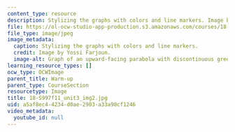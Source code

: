 ```yaml
---
content_type: resource
description: Stylizing the graphs with colors and line markers. Image by Yossi Farjoun.
file: https://ol-ocw-studio-app-production.s3.amazonaws.com/courses/18-s997-introduction-to-matlab-programming-fall-2011/a5af8ec44234d0ae2903a33a90cf1246_18-S997f11_unit3_img2.jpg
file_type: image/jpeg
image_metadata:
  caption: Stylizing the graphs with colors and line markers.
  credit: Image by Yossi Farjoun.
  image-alt: Graph of an upward-facing parabola with discontinuous green line markers.
learning_resource_types: []
ocw_type: OCWImage
parent_title: Warm-up
parent_type: CourseSection
resourcetype: Image
title: 18-S997f11_unit3_img2.jpg
uid: a5af8ec4-4234-d0ae-2903-a33a90cf1246
video_metadata:
  youtube_id: null
---
```

